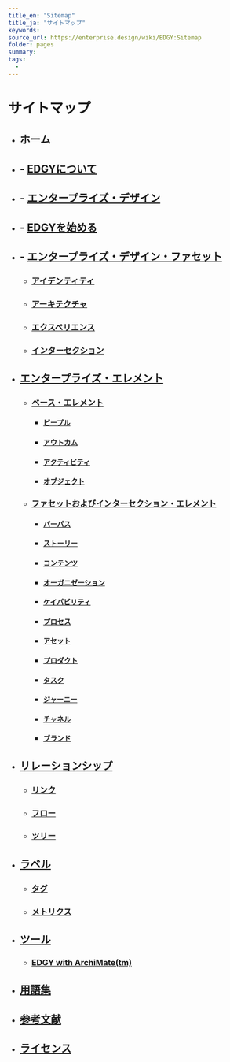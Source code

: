 ```yaml
---
title_en: "Sitemap"
title_ja: "サイトマップ"
keywords: 
source_url: https://enterprise.design/wiki/EDGY:Sitemap
folder: pages
summary:
tags: 
  - 
---
```

# サイトマップ
- ## ホーム
- ## - [EDGYについて](about_EDGY_ja.md)
- ## - [エンタープライズ・デザイン](enterprise_design_ja.md)
- ## - [EDGYを始める](getting_started_ja.md)
- ## - [エンタープライズ・デザイン・ファセット](enterprise_design_facets_ja/enterprise_design_facets_ja.md)
    - ### [アイデンティティ](enterprise_design_facets_ja/identity_ja.md)
    - ### [アーキテクチャ](enterprise_design_facets_ja/architecture_ja.md)
    - ### [エクスペリエンス](enterprise_design_facets_ja/experience_ja.md)
    - ### [インターセクション](enterprise_design_facets_ja/intersection_ja.md)
- ## [エンタープライズ・エレメント](enterprise_elements_ja/eneterprise_elements_ja.md)
    - ### [ベース・エレメント](enterprise_elements_ja/base_elements_ja/base_elements_ja.md)
        - #### [ピープル](enterprise_elements_ja/base_elements_ja/people_ja.md)
        - #### [アウトカム](enterprise_elements_ja/base_elements_ja/outcome_ja.md)
        - #### [アクティビティ](enterprise_elements_ja/base_elements_ja/activity_ja.md)
        - #### [オブジェクト](enterprise_elements_ja/base_elements_ja/object_ja.md)
    - ### [ファセットおよびインターセクション・エレメント](enterprise_elements_ja/facets_and_intersection_elements_ja/facets_and_intersection_elements_ja.md)
        - #### [パーパス](enterprise_elements_ja/facets_and_intersection_elements_ja/_identity/purpose_ja.md)
        - #### [ストーリー](enterprise_elements_ja/facets_and_intersection_elements_ja/_identity/story_ja.md)
        - #### [コンテンツ](enterprise_elements_ja/facets_and_intersection_elements_ja/_identity/content_ja.md)
        - #### [オーガニゼーション](enterprise_elements_ja/facets_and_intersection_elements_ja/_intersection/organization_ja.md)
        - #### [ケイパビリティ](enterprise_elements_ja/facets_and_intersection_elements_ja/_architecture/capability_ja.md)
        - #### [プロセス](enterprise_elements_ja/facets_and_intersection_elements_ja/_architecture/process_ja.md)
        - #### [アセット](enterprise_elements_ja/facets_and_intersection_elements_ja/_architecture/asset_ja.md)
        - #### [プロダクト](enterprise_elements_ja/facets_and_intersection_elements_ja/_intersection/product_ja.md)
        - #### [タスク](enterprise_elements_ja/facets_and_intersection_elements_ja/_experience/task_ja.md)
        - #### [ジャーニー](enterprise_elements_ja/facets_and_intersection_elements_ja/_experience/journey_ja.md)
        - #### [チャネル](enterprise_elements_ja/facets_and_intersection_elements_ja/_experience/channel_ja.md)
        - #### [ブランド](enterprise_elements_ja/facets_and_intersection_elements_ja/_intersection/brand_ja.md)
- ## [リレーションシップ](enterprise_elements_ja/relationships_ja/relationships_ja.md)
    - ### [リンク](enterprise_elements_ja/relationships_ja/link_ja.md)
    - ### [フロー](enterprise_elements_ja/relationships_ja/flow_ja.md)
    - ### [ツリー](enterprise_elements_ja/relationships_ja/tree_ja.md)
- ## [ラベル](labels_ja/labels_ja.md)
    - ### [タグ](labels_ja/tagging_ja.md)
    - ### [メトリクス](labels_ja/metrics_ja.md)
- ## [ツール](tools_ja/tools_ja.md)
    - ### [EDGY with ArchiMate(tm)](tools_ja/edgy_with_archimate_ja.md)
- ## [用語集](glossary_ja.md)
- ## [参考文献](references_ja.md)
- ## [ライセンス](license_ja.md)
